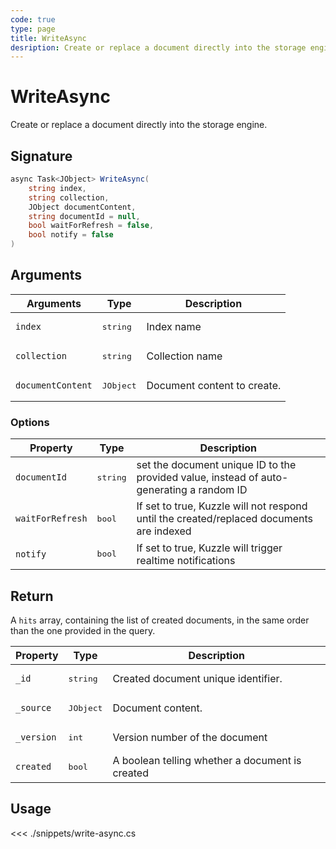 ```yaml
---
code: true
type: page
title: WriteAsync
desription: Create or replace a document directly into the storage engine.
---
```


# WriteAsync

Create or replace a document directly into the storage engine.

## Signature

```csharp
async Task<JObject> WriteAsync(
    string index,
    string collection,
    JObject documentContent,
    string documentId = null,
    bool waitForRefresh = false,
    bool notify = false
)
```

## Arguments

| Arguments         | Type               | Description                 |
| ----------------- | ------------------ | --------------------------- |
| `index`           | <pre>string</pre>  | Index name                  |
| `collection`      | <pre>string</pre>  | Collection name             |
| `documentContent` | <pre>JObject</pre> | Document content to create. |

### Options

| Property         | Type              | Description                                                                              |
| ---------------- | ----------------- | ---------------------------------------------------------------------------------------- |
| `documentId`     | <pre>string</pre> | set the document unique ID to the provided value, instead of auto-generating a random ID |
| `waitForRefresh` | <pre>bool</pre>   | If set to true, Kuzzle will not respond until the created/replaced documents are indexed |
| `notify`         | <pre>bool</pre>   | If set to true, Kuzzle will trigger realtime notifications                               |

## Return

A `hits` array, containing the list of created documents, in the same order than the one provided in the query.

| Property   | Type               | Description                                     |
| ---------- | ------------------ | ----------------------------------------------- |
| `_id`      | <pre>string</pre>  | Created document unique identifier.             |
| `_source`  | <pre>JObject</pre> | Document content.                               |
| `_version` | <pre>int</pre>     | Version number of the document                  |
| `created`  | <pre>bool</pre>    | A boolean telling whether a document is created |

## Usage

<<< ./snippets/write-async.cs

